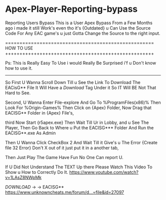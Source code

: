 # Apex-Player-Reporting-bypass
 Reporting Users Bypass
This is a User Apex Bypass From a Few Months ago i made it still Work's even tho it's
{Outdated} u Can Use the Source Code For Any EAC game's u just Gotta Change the
Source to the right input.

====================================================
HOW TO USE
++++++++++++++++++++++++++++++++++++++++++++++++++++

Ps: This is Really Easy To Use i would Really Be Surprised i'f u Don't know how to use it.

---------------------------------------------------------------------------------------------
So First U Wanna Scroll Down Till u See the Link To Download The EACisG** File
It Will Have a _Download_ Tag Under it So IT Will BE Not That Hard to See.

Second, U Wanna Enter File-explore And Go To %ProgramFiles(x86)%
Then Look For %Origin-Games% Then Click on {Apex} Folder,
Now Drag that EACISG** Folder in {Apex} File's,

third Now Start {r5apex.exe}
Then Wait Till Ur in Lobby, and u See The Player, Then Go Back to Where u Put the EACISG*** Folder And Run the EACISG**.exe As Admin

Then U Wanna Click CheckBox 2 And Wait Till it Give's u The Error {Create file 32 Error}
Don't X out of it just put it in a another tab,

Then Just Play The Game Have Fun No One Can report U.

If U Did Not Understand The TEXT Up there Please Watch This Video To Show u How to Correctly Do It.
https://www.youtube.com/watch?v=1LAsZ8NWpMk



_DOWNLOAD_ -> -> EACISG**
https://www.unknowncheats.me/forum/d...=file&id=27097
